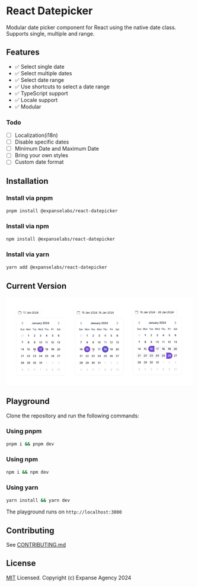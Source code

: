 # React Datepicker

Modular date picker component for React using the native date class. Supports single, multiple and range.

## Features
- ✅ Select single date
- ✅ Select multiple dates
- ✅ Select date range
- ✅ Use shortcuts to select a date range
- ✅ TypeScript support
- ✅ Locale support
- ✅ Modular

### Todo
- [ ] Localization(i18n)
- [ ] Disable specific dates
- [ ] Minimum Date and Maximum Date
- [ ] Bring your own styles
- [ ] Custom date format

## Installation

### Install via pnpm

```bash
pnpm install @expanselabs/react-datepicker
```

### Install via npm

```bash
npm install @expanselabs/react-datepicker
```

### Install via yarn

```bash
yarn add @expanselabs/react-datepicker
```

## Current Version

![Different pick modes](https://raw.githubusercontent.com/expanse-agency/react-datepicker/main/assets/react-datepicker-modes.jpg?raw=true)


## Playground
Clone the repository and run the following commands:

### Using pnpm
```bash
pnpm i && pnpm dev
```

### Using npm
```bash
npm i && npm dev
```
### Using yarn
```bash
yarn install && yarn dev
```
The playground runs on `http://localhost:3000`

## Contributing
See [CONTRIBUTING.md](https://github.com/expanse-agency/react-datepicker/blob/main/CONTRIBUTING.md)

## License

[MIT](LICENSE) Licensed. Copyright (c) Expanse Agency 2024